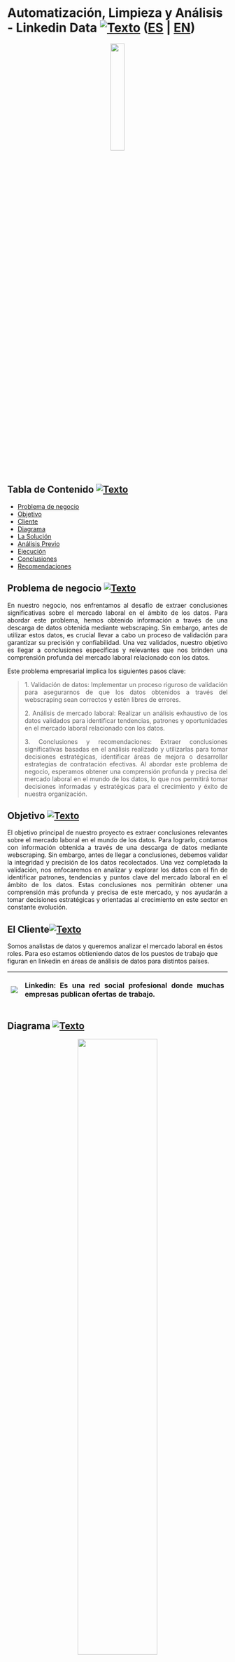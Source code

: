<a name="Inicio"></a>    
# Automatización, Limpieza y Análisis - Linkedin Data [![Texto](https://user-images.githubusercontent.com/116538899/231064143-c080de13-8be9-4321-8694-e62539263f5a.png)](#Tabla-de-contenido2) ([ES](https://github.com/HansAllTech/Hans_Data_Analysis_Portfolio/blob/main/E-Learning_Cursos_Online.md#limpieza-de-datos---e-learning-cursos-online--es--en) | [EN](https://github.com/HansAllTech/Hans_Data_Analysis_Portfolio/blob/main/E-Learning_Online_Courses.md#data-cleaning---e-learning-online-courses--es--en))
  
<p align = 'center'><img src="https://github-production-user-asset-6210df.s3.amazonaws.com/116538899/241485467-97a1c50d-1fe4-49d0-a83f-b7b3f8bc7b2c.png" width ="25%"></p>
  
<a name="Tabla-de-contenido2"></a>
## Tabla de Contenido [![Texto](https://user-images.githubusercontent.com/116538899/231064143-c080de13-8be9-4321-8694-e62539263f5a.png)](#Tabla-de-contenido2)
- [Problema de negocio](#Problema)
- [Objetivo](#Objetivo2)  
- [Cliente](#Cliente2)
- [Diagrama](#Diagrama2)
- [La Solución](#La-solucion2)
- [Análisis Previo](#Análisis-Previo2)
- [Ejecución](#Ejecución2)   
- [Conclusiones](#Conclusiones2) 
- [Recomendaciones](#Recomendaciones2) 

<a name="Problema"></a>    
## Problema de negocio [![Texto](https://user-images.githubusercontent.com/116538899/231064143-c080de13-8be9-4321-8694-e62539263f5a.png)](#Tabla-de-contenido2)
<p align='justify'>
En nuestro negocio, nos enfrentamos al desafío de extraer conclusiones significativas sobre el mercado laboral en el ámbito de los datos. Para abordar este problema, hemos obtenido información a través de una descarga de datos obtenida mediante webscraping. Sin embargo, antes de utilizar estos datos, es crucial llevar a cabo un proceso de validación para garantizar su precisión y confiabilidad. Una vez validados, nuestro objetivo es llegar a conclusiones específicas y relevantes que nos brinden una comprensión profunda del mercado laboral relacionado con los datos.  
 </p> 
Este problema empresarial implica los siguientes pasos clave:  

<blockquote class="tabulacion">
<p align='justify'>1. Validación de datos: Implementar un proceso riguroso de validación para asegurarnos de que los datos obtenidos a través del webscraping sean correctos y estén libres de errores.</p>  
<p align='justify'>2. Análisis de mercado laboral: Realizar un análisis exhaustivo de los datos validados para identificar tendencias, patrones y oportunidades en el mercado laboral relacionado con los datos.</p>
<p align='justify'>3. Conclusiones y recomendaciones: Extraer conclusiones significativas basadas en el análisis realizado y utilizarlas para tomar decisiones estratégicas, identificar áreas de mejora o desarrollar estrategias de contratación efectivas.
Al abordar este problema de negocio, esperamos obtener una comprensión profunda y precisa del mercado laboral en el mundo de los datos, lo que nos permitirá tomar decisiones informadas y estratégicas para el crecimiento y éxito de nuestra organización.</p>
</blockquote>

<a name="Objetivo2"></a>
## Objetivo [![Texto](https://user-images.githubusercontent.com/116538899/231064143-c080de13-8be9-4321-8694-e62539263f5a.png)](#Tabla-de-contenido2)
<p align='justify'>
El objetivo principal de nuestro proyecto es extraer conclusiones relevantes sobre el mercado laboral en el mundo de los datos. Para lograrlo, contamos con información obtenida a través de una descarga de datos mediante webscraping. Sin embargo, antes de llegar a conclusiones, debemos validar la integridad y precisión de los datos recolectados. Una vez completada la validación, nos enfocaremos en analizar y explorar los datos con el fin de identificar patrones, tendencias y puntos clave del mercado laboral en el ámbito de los datos. Estas conclusiones nos permitirán obtener una comprensión más profunda y precisa de este mercado, y nos ayudarán a tomar decisiones estratégicas y orientadas al crecimiento en este sector en constante evolución.
</p>  

<a name="Cliente2"></a>
## El Cliente[![Texto](https://user-images.githubusercontent.com/116538899/231064143-c080de13-8be9-4321-8694-e62539263f5a.png)](#Tabla-de-contenido2)  
Somos analistas de datos y queremos analizar el mercado laboral en éstos roles. Para eso estamos obtieniendo datos de los puestos de trabajo que figuran en linkedin en áreas de análisis de datos para distintos países.


 |<img src="https://github-production-user-asset-6210df.s3.amazonaws.com/116538899/241487791-af150f5c-3f47-4956-9729-0fd594194731.png"> |<p align="justify">Linkedin: Es una red social profesional donde muchas empresas publican ofertas de trabajo.</p> | 
| :------------------------------------------------| :-------------------------------------------------| 




<a name="Diagrama2"></a>
## Diagrama [![Texto](https://user-images.githubusercontent.com/116538899/231064143-c080de13-8be9-4321-8694-e62539263f5a.png)](#Tabla-de-contenido2)
<p align="center">
<img src="https://github-production-user-asset-6210df.s3.amazonaws.com/116538899/241489016-25e9235c-e528-4c41-ba2c-83e7e5b06844.png" width= 60% height=60%>
</p>    

<a name="La-solucion2"></a>
## La solución [![Texto](https://user-images.githubusercontent.com/116538899/231064143-c080de13-8be9-4321-8694-e62539263f5a.png)](#Tabla-de-contenido2)
El primer paso es limpiar los datos y crear nuevas tablas con los datos limpios. El segundo paso será automatizar esa limpieza con un SP que se ejecute de forma diaria y nos actualice la información en la nueva tabla.   

<a name="Análisis-Previo2"></a>
## Análisis Previo [![Texto](https://user-images.githubusercontent.com/116538899/231064143-c080de13-8be9-4321-8694-e62539263f5a.png)](#Tabla-de-contenido2)
1. ¿Que tipo de datos tenemos?  
2. ¿Que limpieza observamos que podríamos hacer?   
3. ¿Como validamos datos?  
  
<a name="Ejecución2"></a>    
## Ejecución [![Texto](https://user-images.githubusercontent.com/116538899/231064143-c080de13-8be9-4321-8694-e62539263f5a.png)](#Tabla-de-contenido2)  
### Parte I - Crear tabla linkedin_data + SP de recarga de datos  
1. Cargar la base de datos  “linkedin_data”  

2. Crear tabla linkedin_ofertas 
```sql
CREATE TABLE linkedin_data.linkedin_ofertas (
id_oferta INT PRIMARY KEY,
fecha_actualizacion DATETIME,
nombre_empresa VARCHAR (200),
fecha_busqueda_oferta_linkedin DATETIME,
fecha_publicacion_oferta DATE,
ubicacion_oferta VARCHAR(200),
search_id_oferta INT,
titulo_oferta VARCHAR (200),
fecha_actualizacion_sp DATETIME
)
```  

3. Modificar las restricciones de la fecha ejecutuando la siguiente sentencia:   
```sql
SET @@SESSION.sql_mode='ALLOW_INVALID_DATES';)
``` 
   
4. Definir la consulta que va a dejar los datos como queremos. (limpiarlos)  
```sql
INSERT INTO linkedin_data.linkedin_ofertas
SELECT 
id AS id_oferta,
_fivetran_synced AS fecha_actualizacion,
company_name AS nombre_empresa,
STR_TO_DATE(date, '%Y-%m-%d %H:%i:%s') AS fecha_busqueda_oferta_linkedin,
date_published AS fecha_publicacion_oferta,
location AS ubicacion_oferta,
searches AS search_id_oferta,
title AS titulo_oferta,
NOW() fecha_actualizacion_sp
FROM linkedin_data.raw_linkedin_results
WHERE True
# AND _fivetran_synced is not null 
AND fecha_actualizacion > DATE_SUB(CURDATE(),INTERVAL 1 DAY) #opcion 1
AND id NOT IN (SELECT id_oferta FROM linkedin_data.linkedin_ofertas); #opcion 2
```   

5. Crear un stored procedure con la query de limpieza que inserte datos en la tabla.
```sql
DELIMITER $$
CREATE DEFINER=`root`@`localhost` PROCEDURE `update_table_linkedin_ofertas`()
BEGIN
INSERT INTO linkedin_data.linkedin_ofertas
SELECT 
id AS id_oferta,
_fivetran_synced AS fecha_actualizacion,
company_name AS nombre_empresa,
STR_TO_DATE(date, '%Y-%m-%d %H:%i:%s') AS fecha_busqueda_oferta_linkedin,
date_published AS fecha_publicacion_oferta,
location AS ubicacion_oferta,
searches AS search_id_oferta,
title AS titulo_oferta,
NOW() fecha_actualizacion_sp
FROM linkedin_data.raw_linkedin_results
WHERE True
# AND _fivetran_synced is not null 
AND fecha_actualizacion > DATE_SUB(CURDATE(),INTERVAL 1 DAY) #opcion 1
AND id NOT IN (SELECT id_oferta FROM linkedin_data.linkedin_ofertas); #opcion 2
END$$
DELIMITER ;
```  

6. Crear el evento que ejecute el SP de forma diaria   

```sql
CREATE 
EVENT `update_table_linkedin_ofertas`
ON SCHEDULE EVERY 1 DAY
STARTS TIMESTAMP(NOW() + INTERVAL 1 MINUTE)
DO CALL update_table_linkedin_ofertas();
```   
    
### Parte II - Crear tabla linkedin_busquedas + SP de recarga de datos     

1. Crear tabla linkedin_busquedas  

```sql   
CREATE TABLE linkedin_busquedas (
	id_busqueda INT PRIMARY KEY,
    fecha_busqueda DATETIME,
    fecha_actualizacion DATETIME,
    keyword_busqueda VARCHAR(200),
    pais_busqueda VARCHAR(200),
    n_resultados_busqueda INT,
    fecha_actualizacion_sp DATETIME
)
```   

2. Modificar las restricciones de la fecha ejecutuando la siguiente sentencia   

```sql
SET @@SESSION.sql_mode='ALLOW_INVALID_DATES';)
```   

3. Definir la consulta que va a dejar los datos como queremos. (limpiarlos)
```sql
SELECT    
	id as id_busqueda,
	timestamp(STR_TO_DATE(date,"%Y-%m-%d %H:%i:%s")) AS fecha_busqueda_1, -- posible solucion
	DATE_FORMAT(STR_TO_DATE(date,"%Y-%m-%d %H:%i:%s"),'%Y-%m-%d %H:%i:%s') AS fecha_busqueda,
	DATE_FORMAT(STR_TO_DATE(_fivetran_synced,"%Y-%m-%d %H:%i:%s"),'%Y-%m-%d %H:%i:%s') AS fecha_actualizacion,   
	keyword as keyword_busqueda,   location AS pais_busqueda, 
    cast(REPLACE(REPLACE(n_results,",",""),"+","") as UNSIGNED) AS n_resultados_busqueda,
    NOW() AS fecha_actualizacion_sp
	FROM linkedin_data.raw_linkedin_searches;
```  

4. Crear un stored procedure con la query de limpieza que inserte datos en la tabla.
```sql
DELIMITER $$
CREATE DEFINER=`root`@`localhost` PROCEDURE `update_table_linkedin_busquedas`()
BEGIN

SET @@SESSION.sql_mode='ALLOW_INVALID_DATES';
INSERT INTO linkedin_data.linkedin_busquedas
SELECT
	id as id_busqueda,
	-- timestamp(STR_TO_DATE(date,"%Y-%m-%d %H:%i:%s")) AS fecha_busqueda_1, -- posible solucion
	DATE_FORMAT(STR_TO_DATE(date,"%Y-%m-%d %H:%i:%s"),'%Y-%m-%d %H:%i:%s') AS fecha_busqueda,
	DATE_FORMAT(STR_TO_DATE(_fivetran_synced,"%Y-%m-%d %H:%i:%s"),'%Y-%m-%d %H:%i:%s') AS fecha_actualizacion,   
	keyword AS keyword_busqueda,   location AS pais_busqueda, 
    cast(REPLACE(REPLACE(n_results,",",""),"+","") as UNSIGNED) AS n_resultados_busqueda,
    NOW() AS fecha_actualizacion_sp
	FROM linkedin_data.raw_linkedin_searches;
END$$
DELIMITER ;
```  

5. Crear el evento que ejecute el SP de forma diaria
```sql
CREATE 
EVENT `update_table_linkedin_busquedas`
ON SCHEDULE EVERY 1 DAY
STARTS TIMESTAMP(NOW() + INTERVAL 1 MINUTE)
DO CALL update_table_linkedin_busquedas();
```  

### Parte III - Análisis de los datos de las tabla  

1. ¿Cúales son las empresas con mayor cantidad de ofertas?  
```sql
SELECT 
nombre_empresa,
COUNT(*) Cantidad_ofertas
FROM linkedin_data.linkedin_ofertas
GROUP BY nombre_empresa
ORDER BY Cantidad_ofertas DESC;
```  
<p align="center"><img src="https://github-production-user-asset-6210df.s3.amazonaws.com/116538899/241493688-0c82d3a0-c7cf-455d-9da7-8bbf595f3ceb.png"></p>  

2. ¿Que cantidad de ofertas tenemos en la tabla por ubicación?
```sql  
SELECT
ubicacion_oferta,
COUNT(search_id_oferta) Cantidad
FROM linkedin_data.linkedin_ofertas
GROUP BY ubicacion_oferta
ORDER BY Cantidad DESC;
```
<p align="center"><img src="https://github-production-user-asset-6210df.s3.amazonaws.com/116538899/241494955-97be510d-10bc-4489-b86b-610bc57e0136.png"></p>    
  
3. ¿Que cantidad de ofertas tenemos por día publicados? 
```sql  
SELECT
fecha_publicacion_oferta, 
COUNT(search_id_oferta) Cantidad
FROM linkedin_data.linkedin_ofertas
GROUP BY fecha_publicacion_oferta
ORDER BY Cantidad DESC;
``` 
<p align="center"><img src="https://github-production-user-asset-6210df.s3.amazonaws.com/116538899/241495172-0db490b8-47b8-43fb-99fa-2ea4fdca4c52.png"></p>    

4. ¿Cúales son los top 10 títulos de roles que se usan para publicar ofertas?
```sql  
SELECT 
titulo_oferta,
COUNT(*) Cantidad
FROM linkedin_data.linkedin_ofertas
GROUP BY titulo_oferta
ORDER BY Cantidad DESC
LIMIT 10;
``` 
<p align="center"><img src="https://github-production-user-asset-6210df.s3.amazonaws.com/116538899/241495301-2be6bd80-ce1d-4a9f-af56-0c189409f49b.png"></p>       
  
5. ¿Cúales con las 5 ubicaciones con mayor cantidad de ofertas?
```sql
SELECT 
ubicacion_oferta,
COUNT(*) Cantidad
FROM linkedin_data.linkedin_ofertas
GROUP BY ubicacion_oferta
ORDER BY Cantidad DESC
LIMIT 5;
``` 
<p align="center"><img src="https://github-production-user-asset-6210df.s3.amazonaws.com/116538899/241495531-5cc5492f-c67f-4251-b79d-8a88fe843060.png"></p>       

6. ¿Cuantas ofertas de trabajo hay combinando keyowrd con título oferta? ¿Puedes devolver la cantidad agregando por ambos campos?  
```sql
SELECT
b.keyword_busqueda,
o.titulo_oferta,
COUNT(*) Cantidad_ofertas
FROM linkedin_data.linkedin_ofertas o
LEFT JOIN linkedin_data.linkedin_busquedas b ON o.search_id_oferta = b.id_busqueda
GROUP BY o.titulo_oferta, b.keyword_busqueda
ORDER BY Cantidad_ofertas DESC;
```   
<p align="center"><img src="https://github-production-user-asset-6210df.s3.amazonaws.com/116538899/241496678-0327c59a-21ed-472c-aa9b-7f9c140640d8.png"></p>          

7. ¿Cuantos puestos tenemos como junior, puedes traer la cantidad por título de oferta?
```sql
SELECT 
Titulo_oferta, 
COUNT(*) Cantidad
FROM linkedin_data.linkedin_ofertas
WHERE titulo_oferta REGEXP 'JR|Junior|Intern|Entry'
GROUP BY titulo_oferta
ORDER BY Cantidad DESC;
```   
<p align="center"><img src="https://github-production-user-asset-6210df.s3.amazonaws.com/116538899/241496983-6665bc90-d411-46c5-bfec-0de42157a5fb.png"></p> 
 
8. ¿Puedes ahora devolver la cantidad de ofertas con el título junior, pero por país?
```sql
SELECT
b.pais_busqueda,
o.titulo_oferta,
COUNT(*) Cantidad_ofertas
FROM linkedin_data.linkedin_ofertas o
LEFT JOIN linkedin_data.linkedin_busquedas b ON o.search_id_oferta = b.id_busqueda
WHERE titulo_oferta REGEXP 'JR|Junior|Intern|Entry'
GROUP BY b.pais_busqueda
ORDER BY Cantidad_ofertas DESC;
```
<p align="center"><img src="https://github-production-user-asset-6210df.s3.amazonaws.com/116538899/241497368-3a6ee363-9dc5-4127-b390-23948202c866.png"></p>  

9. Podemos saber la cantidad de ofertas publicadas por mes y keyword? ¿Que meses son mas top y con. que keywords?
```sql
SELECT
b.keyword_busqueda,
MONTH(o.fecha_publicacion_oferta) Mes,
COUNT(*) Cantidad_ofertas
FROM linkedin_data.linkedin_ofertas o
LEFT JOIN linkedin_data.linkedin_busquedas b ON o.search_id_oferta = b.id_busqueda
GROUP BY b.keyword_busqueda, Mes 
ORDER BY Mes ASC, Cantidad_ofertas DESC;
```   
<p align="center"><img src="https://github-production-user-asset-6210df.s3.amazonaws.com/116538899/241497545-d5c2a807-ac65-4f81-8df0-893fbdcb68c2.png"></p>  


 
 
 
 
 
 
 
 
 
 
 
 
 
 
 
 
 
 
 
 
 
 
<!--  
<a name="Conclusiones2"></a>
## Conclusiones[![Texto](https://user-images.githubusercontent.com/116538899/231064143-c080de13-8be9-4321-8694-e62539263f5a.png)](#Tabla-de-contenido2)  
<p align="justify">  
1. Dentro del análisis se puede observar que existen distintos tipos de SKU para un mismo tipo de producto, que en este caso es el curso de Power BI. Esto podría deberse a una mala extracción de información de la fuente de origen.
<br><br>
2. Se puede apreciar que existen diferentes tipos de métodos de pago y se está brindando información adicional e innecesaria acerca de las tarjetas, lo cual puede representar un riesgo para la protección de los datos de los usuarios.
<br><br>
3. Se pudo observar que existe un duplicado en el número de pedido 41624, lo cual es un error inaceptable ya que podría ser considerado como una venta fraudulenta.
</p>
  
<a name="Recomendaciones2"></a>
## Recomendaciones[![Texto](https://user-images.githubusercontent.com/116538899/231064143-c080de13-8be9-4321-8694-e62539263f5a.png)](#Tabla-de-contenido2)  
<p align="justify"> 
1.  Se recomienda conversar con el equipo de levantamiento de información para determinar la incorrecta extracción de la fuente de origen en relación a la variación de los SKU para un mismo curso de Power BI, y así encontrar una solución adecuada.
<br><br>  
2. Se recomienda filtrar todos los medios de pago con el fin de obtener únicamente los resultados de pago con tarjeta y en efectivo, con el objetivo de agilizar el análisis y salvaguardar la protección de los datos de los clientes. 
<br><br> 
3. Se debe informar al equipo encargado de la extracción de datos y al área de finanzas sobre la existencia de dos pedidos con el mismo número (41624). Es necesario determinar si se trata de un error en el proceso de venta o si se trata de una posible venta fraudulenta. Por lo tanto, se debe proceder con precaución y se recomienda llevar a cabo una investigación detallada para resolver este problema y evitar futuras inconsistencias.
</p>

-->
